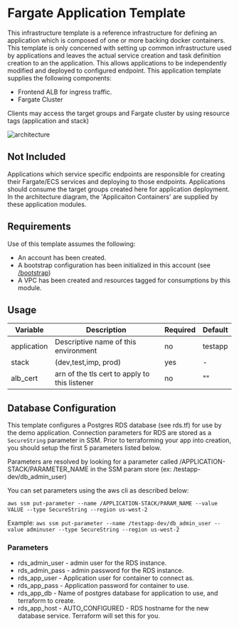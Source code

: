 # Fargate Application Template

This infrastructure template is a reference infrastructure for defining an
application which is composed of one or more backing docker containers. This
template is only concerned with setting up common infrastructure used by
applications and leaves the actual service  creation and task definition
creation to an the application. This allows applications to be independently
modified and deployed to configured endpoint. This application template
supplies the following components:

- Frontend ALB for ingress traffic.
- Fargate Cluster

Clients may access the target groups and Fargate cluster by using resource
tags (application and stack)

![architecture](../../../docs/architecture.png)

## Not Included

Applications which service specific endpoints are responsible for creating
their Fargate/ECS services and deploying to those endpoints. Applications
should consume the target groups created here for application deployment.
In the architecture diagram, the 'Applicaiton Containers' are supplied by
these application modules.

## Requirements

Use of this template assumes the following:

- An account has been created.
- A bootstrap configuration has been initialized in this account (see [/bootstrap](/bootstrap/README.md))
- A VPC has been created and resources tagged for consumptions by this module.

## Usage

| Variable | Description | Required | Default |
|----------|-------------|----------|---------|
| application | Descriptive name of this environment | no | testapp |
| stack | (dev,test,imp, prod) | yes | - |
| alb_cert | arn of the tls cert to apply to this listener | no | "" |

## Database Configuration

This template configures a Postgres RDS database (see rds.tf) for use by the
demo application. Connection parameters for RDS are stored as a `SecureString`
parameter in SSM. Prior to terraforming your app into creation, you should
setup the first 5 parameters listed below.

Parameters are resolved by looking for a parameter called
/APPLICATION-STACK/PARAMETER_NAME in the SSM param store
(ex: /testapp-dev/db_admin_user)

You can set parameters using the aws cli as described below:

`aws ssm put-parameter --name /APPLICATION-STACK/PARAM_NAME
--value VALUE --type SecureString --region us-west-2`

Example: `aws ssm put-parameter --name /testapp-dev/db_admin_user
--value adminuser --type SecureString --region us-west-2`

### Parameters

- rds_admin_user - admin user for the RDS instance.
- rds_admin_pass - admin password for the RDS instance.
- rds_app_user - Application user for container to connect as.
- rds_app_pass - Application password for container to use.
- rds_app_db - Name of postgres database for application to use, and terraform
  to create.
- rds_app_host - AUTO_CONFIGURED - RDS hostname for the new database service.
  Terraform will set this for you.